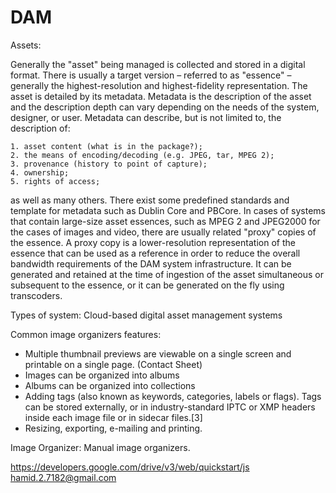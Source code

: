 # DAM

Assets:

Generally the "asset" being managed is collected and stored in a digital format.
There is usually a target version – referred to as "essence" – generally the highest-resolution and highest-fidelity representation.
The asset is detailed by its metadata. Metadata is the description of the asset and the description depth can vary depending on the needs of the system,
designer, or user.
Metadata can describe, but is not limited to, the description of:

    1. asset content (what is in the package?);
    2. the means of encoding/decoding (e.g. JPEG, tar, MPEG 2);
    3. provenance (history to point of capture);
    4. ownership;
    5. rights of access;

as well as many others.
There exist some predefined standards and template for metadata such as Dublin Core and PBCore.
In cases of systems that contain large-size asset essences, such as MPEG 2 and JPEG2000 for the cases of images and video,
there are usually related "proxy" copies of the essence.
A proxy copy is a lower-resolution representation of the essence that can be used as a reference in order to reduce the overall bandwidth requirements of
the DAM system infrastructure.
It can be generated and retained at the time of ingestion of the asset simultaneous or subsequent to the essence, or it can be generated on the fly using transcoders.

Types of system:
Cloud-based digital asset management systems




Common image organizers features:
- Multiple thumbnail previews are viewable on a single screen and printable on a single page. (Contact Sheet)
- Images can be organized into albums
- Albums can be organized into collections
- Adding tags (also known as keywords, categories, labels or flags). Tags can be stored externally, or in industry-standard IPTC or XMP headers inside each image file or in sidecar files.[3]
- Resizing, exporting, e-mailing and printing.

Image Organizer:
Manual image organizers.

https://developers.google.com/drive/v3/web/quickstart/js
hamid.2.7182@gmail.com
